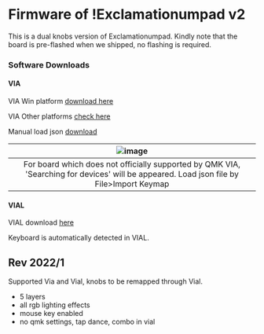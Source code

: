 # Firmware of !Exclamationumpad v2
This is a dual knobs version of Exclamationumpad. Kindly note that the board is pre-flashed when we shipped, no flashing is required.


### Software Downloads
#### VIA
VIA Win platform [download here](https://github.com/the-via/releases/releases/download/v1.3.1/via-1.3.1-win.exe )

VIA Other platforms [check here](https://github.com/the-via/releases/releases/tag/v1.3.1)

Manual load json [download](https://drive.google.com/file/d/1i-LqWeV5yd9deO6sw9LQNkpQB03KDCdH/view?usp=sharing)

|![image](https://user-images.githubusercontent.com/79617315/151115099-f0ecfcd5-4caf-430f-a958-7c6f6d7ee02f.png)|
|:--:|
|For board which does not officially supported by QMK VIA, 'Searching for devices' will be appeared. Load json file by File>Import Keymap|


#### VIAL
VIAL download [here](https://get.vial.today/download/)

Keyboard is automatically detected in VIAL.

## Rev 2022/1
Supported Via and Vial, knobs to be remapped through Vial. 
- 5 layers
- all rgb lighting effects
- mouse key enabled
- no qmk settings, tap dance, combo in vial
